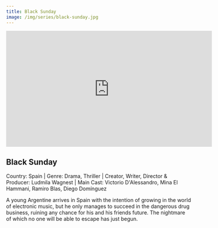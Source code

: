 ```yaml
---
title: Black Sunday 
image: /img/series/black-sunday.jpg
---
```

<iframe width="560" height="315" src="https://player.vimeo.com/video/811749342" frameborder="0" allow="accelerometer; autoplay; encrypted-media; gyroscope; picture-in-picture" allowfullscreen></iframe>

## Black Sunday 
Country: Spain | Genre: Drama, Thriller | Creator, Writer, Director & Producer: Ludmila Wagnest | Main Cast: Victorio D'Alessandro, Mina El Hammani, Ramiro Blas, Diego Domínguez

A young Argentine arrives in Spain with the intention of growing in the world of electronic music, but he only manages to succeed in the dangerous drug business, ruining any chance for his and his friends future. The nightmare of which no one will be able to escape has just begun.